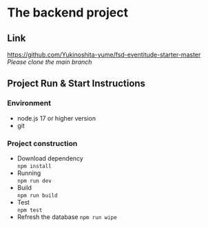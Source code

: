 # The backend project
## Link
https://github.com/Yukinoshita-yume/fsd-eventitude-starter-master  
*Please clone the main branch*
## Project Run & Start Instructions

### Environment
- node.js 17 or higher version
- git
### Project construction
- Download dependency  
``` npm install ```
- Running  
``` npm run dev ```
- Build  
``` npm run build ```
- Test  
``` npm test ```
- Refresh the database
``` npm run wipe ```